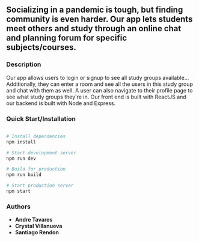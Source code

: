 
## Socializing in a pandemic is tough, but finding community is even harder. Our app lets students meet others and study through an online chat and planning forum for specific subjects/courses.

### Description 
Our app allows users to login or signup to see all study groups available... Additionally, they can enter a room and see all the users in this study group and chat with them as well. A user can also navigate to their profile page to see what study groups they're in. Our front end is built with ReactJS and our backend is built with Node and Express.

### Quick Start/Installation

```bash

# Install dependencies
npm install

# Start development server
npm run dev

# Build for production
npm run build

# Start production server
npm start
```
### Authors
* **Andre Tavares** 
* **Crystal Villanueva**
* **Santiago Rendon** 
